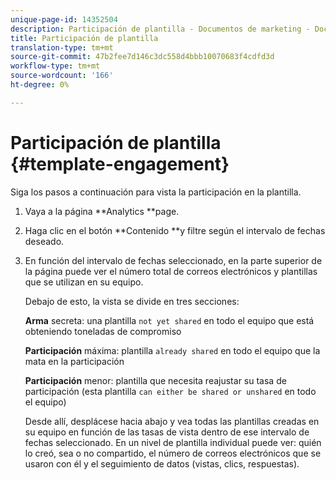 ```yaml
---
unique-page-id: 14352504
description: Participación de plantilla - Documentos de marketing - Documentación del producto
title: Participación de plantilla
translation-type: tm+mt
source-git-commit: 47b2fee7d146c3dc558d4bbb10070683f4cdfd3d
workflow-type: tm+mt
source-wordcount: '166'
ht-degree: 0%

---
```



# Participación de plantilla {#template-engagement}

Siga los pasos a continuación para vista la participación en la plantilla.

1. Vaya a la página **Analytics **page.
1. Haga clic en el botón **Contenido **y filtre según el intervalo de fechas deseado.
1. En función del intervalo de fechas seleccionado, en la parte superior de la página puede ver el número total de correos electrónicos y plantillas que se utilizan en su equipo.

   Debajo de esto, la vista se divide en tres secciones:

   **Arma**  secreta: una plantilla  `not yet shared` en todo el equipo que está obteniendo toneladas de compromiso

   **Participación**  máxima: plantilla  `already shared` en todo el equipo que la mata en la participación

   **Participación**  menor: plantilla que necesita reajustar su tasa de participación (esta plantilla  `can either be shared or unshared` en todo el equipo)

   Desde allí, desplácese hacia abajo y vea todas las plantillas creadas en su equipo en función de las tasas de vista dentro de ese intervalo de fechas seleccionado. En un nivel de plantilla individual puede ver: quién lo creó, sea o no compartido, el número de correos electrónicos que se usaron con él y el seguimiento de datos (vistas, clics, respuestas).

